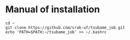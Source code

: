 # Manual of installation
```
cd ~
git clone https://github.com/srak-uf/tsubame_job.git
echo 'PATH=$PATH:~/tsubame_job' >> ~/.bashrc
```
